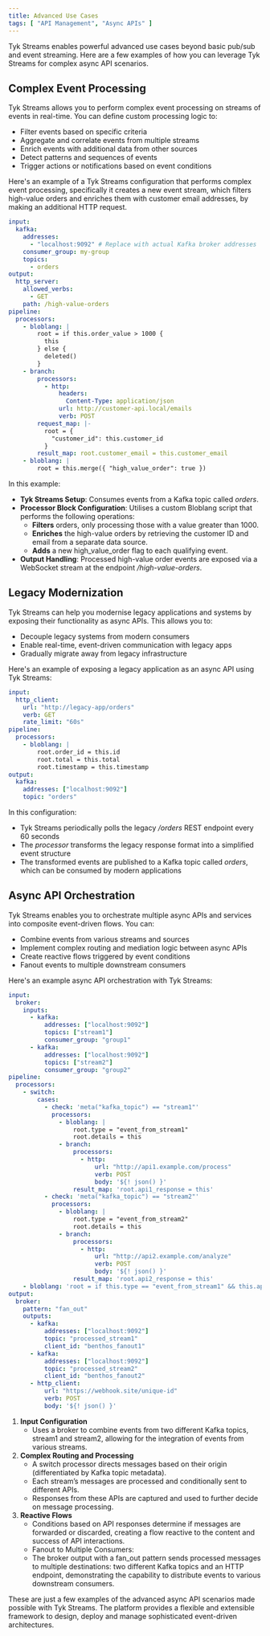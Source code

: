 ```yaml
---
title: Advanced Use Cases
tags: [ "API Management", "Async APIs" ]
---
```


Tyk Streams enables powerful advanced use cases beyond basic pub/sub and event streaming. Here are a few examples of how you can leverage Tyk Streams for complex async API scenarios.

## Complex Event Processing

Tyk Streams allows you to perform complex event processing on streams of events in real-time. You can define custom processing logic to:

- Filter events based on specific criteria
- Aggregate and correlate events from multiple streams
- Enrich events with additional data from other sources
- Detect patterns and sequences of events
- Trigger actions or notifications based on event conditions

Here's an example of a Tyk Streams configuration that performs complex event processing, specifically it creates a new event stream, which filters high-value orders and enriches them with customer email addresses, by making an additional HTTP request.
 
```yaml
input:
  kafka:
    addresses:
      - "localhost:9092" # Replace with actual Kafka broker addresses
    consumer_group: my-group
    topics:
      - orders
output:
  http_server:
    allowed_verbs:
      - GET
    path: /high-value-orders
pipeline:
  processors:
    - bloblang: |
        root = if this.order_value > 1000 {
          this
        } else {
          deleted()
        }
    - branch:
        processors:
          - http:
              headers:
                Content-Type: application/json
              url: http://customer-api.local/emails
              verb: POST
        request_map: |-
          root = {
            "customer_id": this.customer_id
          }
        result_map: root.customer_email = this.customer_email
    - bloblang: |
        root = this.merge({ "high_value_order": true })
```

In this example:

- **Tyk Streams Setup**: Consumes events from a Kafka topic called *orders*.
- **Processor Block Configuration**: Utilises a custom Bloblang script that performs the following operations:
    - **Filters** orders, only processing those with a value greater than 1000.
    - **Enriches** the high-value orders by retrieving the customer ID and email from a separate data source.
    - **Adds** a new high_value_order flag to each qualifying event.
- **Output Handling**: Processed high-value order events are exposed via a WebSocket stream at the endpoint */high-value-orders*.

## Legacy Modernization

Tyk Streams can help you modernise legacy applications and systems by exposing their functionality as async APIs. This allows you to:
- Decouple legacy systems from modern consumers
- Enable real-time, event-driven communication with legacy apps
- Gradually migrate away from legacy infrastructure

Here's an example of exposing a legacy application as an async API using Tyk Streams:

```yaml
input:
  http_client:
    url: "http://legacy-app/orders"
    verb: GET
    rate_limit: "60s"
pipeline:
  processors:
    - bloblang: |
        root.order_id = this.id
        root.total = this.total
        root.timestamp = this.timestamp
output:
  kafka:
    addresses: ["localhost:9092"]
    topic: "orders"
```

In this configuration:
- Tyk Streams periodically polls the legacy */orders* REST endpoint every 60 seconds
- The *processor* transforms the legacy response format into a simplified event structure
- The transformed events are published to a Kafka topic called *orders*, which can be consumed by modern applications

## Async API Orchestration

Tyk Streams enables you to orchestrate multiple async APIs and services into composite event-driven flows. You can:
- Combine events from various streams and sources
- Implement complex routing and mediation logic between async APIs
- Create reactive flows triggered by event conditions
- Fanout events to multiple downstream consumers

Here's an example async API orchestration with Tyk Streams:

```yaml
input:
  broker:
    inputs:
      - kafka:
          addresses: ["localhost:9092"]
          topics: ["stream1"]
          consumer_group: "group1"
      - kafka:
          addresses: ["localhost:9092"]
          topics: ["stream2"]
          consumer_group: "group2"
pipeline:
  processors:
    - switch:
        cases:
          - check: 'meta("kafka_topic") == "stream1"'
            processors:
              - bloblang: |
                  root.type = "event_from_stream1"
                  root.details = this
              - branch:
                  processors:
                    - http:
                        url: "http://api1.example.com/process"
                        verb: POST
                        body: '${! json() }'
                  result_map: 'root.api1_response = this'
          - check: 'meta("kafka_topic") == "stream2"'
            processors:
              - bloblang: |
                  root.type = "event_from_stream2"
                  root.details = this
              - branch:
                  processors:
                    - http:
                        url: "http://api2.example.com/analyze"
                        verb: POST
                        body: '${! json() }'
                  result_map: 'root.api2_response = this'
    - bloblang: 'root = if this.type == "event_from_stream1" && this.api1_response.status == "ok" { this } else if this.type == "event_from_stream2" && this.api2_response.status == "ok" { this } else { deleted() }'
output:
  broker:
    pattern: "fan_out"
    outputs:
      - kafka:
          addresses: ["localhost:9092"]
          topic: "processed_stream1"
          client_id: "benthos_fanout1"
      - kafka:
          addresses: ["localhost:9092"]
          topic: "processed_stream2"
          client_id: "benthos_fanout2"
      - http_client:
          url: "https://webhook.site/unique-id"
          verb: POST
          body: '${! json() }'
```

1. **Input Configuration**
    - Uses a broker to combine events from two different Kafka topics, stream1 and stream2, allowing for the integration of events from various streams.
2. **Complex Routing and Processing**
    - A switch processor directs messages based on their origin (differentiated by Kafka topic metadata).
    - Each stream’s messages are processed and conditionally sent to different APIs.
    - Responses from these APIs are captured and used to further decide on message processing.
3. **Reactive Flows**
    - Conditions based on API responses determine if messages are forwarded or discarded, creating a flow reactive to the content and success of API interactions.
    - Fanout to Multiple Consumers:
    - The broker output with a fan_out pattern sends processed messages to multiple destinations: two different Kafka topics and an HTTP endpoint, demonstrating the capability to distribute events to various downstream consumers.

These are just a few examples of the advanced async API scenarios made possible with Tyk Streams. The platform provides a flexible and extensible framework to design, deploy and manage sophisticated event-driven architectures.
